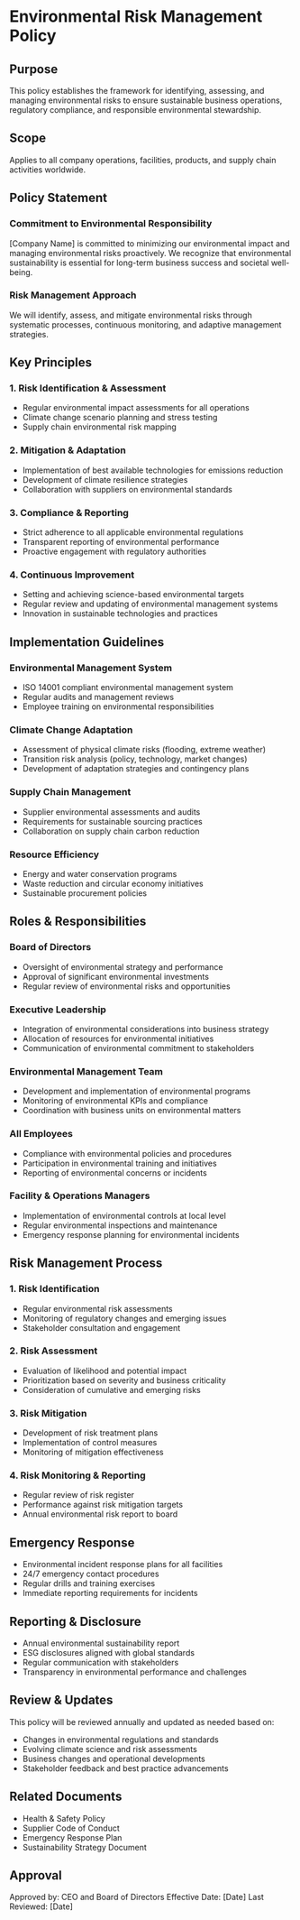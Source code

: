 # Environmental Risk Management Policy

## Purpose
This policy establishes the framework for identifying, assessing, and managing environmental risks to ensure sustainable business operations, regulatory compliance, and responsible environmental stewardship.

## Scope
Applies to all company operations, facilities, products, and supply chain activities worldwide.

## Policy Statement

### Commitment to Environmental Responsibility
[Company Name] is committed to minimizing our environmental impact and managing environmental risks proactively. We recognize that environmental sustainability is essential for long-term business success and societal well-being.

### Risk Management Approach
We will identify, assess, and mitigate environmental risks through systematic processes, continuous monitoring, and adaptive management strategies.

## Key Principles

### 1. Risk Identification & Assessment
- Regular environmental impact assessments for all operations
- Climate change scenario planning and stress testing
- Supply chain environmental risk mapping

### 2. Mitigation & Adaptation
- Implementation of best available technologies for emissions reduction
- Development of climate resilience strategies
- Collaboration with suppliers on environmental standards

### 3. Compliance & Reporting
- Strict adherence to all applicable environmental regulations
- Transparent reporting of environmental performance
- Proactive engagement with regulatory authorities

### 4. Continuous Improvement
- Setting and achieving science-based environmental targets
- Regular review and updating of environmental management systems
- Innovation in sustainable technologies and practices

## Implementation Guidelines

### Environmental Management System
- ISO 14001 compliant environmental management system
- Regular audits and management reviews
- Employee training on environmental responsibilities

### Climate Change Adaptation
- Assessment of physical climate risks (flooding, extreme weather)
- Transition risk analysis (policy, technology, market changes)
- Development of adaptation strategies and contingency plans

### Supply Chain Management
- Supplier environmental assessments and audits
- Requirements for sustainable sourcing practices
- Collaboration on supply chain carbon reduction

### Resource Efficiency
- Energy and water conservation programs
- Waste reduction and circular economy initiatives
- Sustainable procurement policies

## Roles & Responsibilities

### Board of Directors
- Oversight of environmental strategy and performance
- Approval of significant environmental investments
- Regular review of environmental risks and opportunities

### Executive Leadership
- Integration of environmental considerations into business strategy
- Allocation of resources for environmental initiatives
- Communication of environmental commitment to stakeholders

### Environmental Management Team
- Development and implementation of environmental programs
- Monitoring of environmental KPIs and compliance
- Coordination with business units on environmental matters

### All Employees
- Compliance with environmental policies and procedures
- Participation in environmental training and initiatives
- Reporting of environmental concerns or incidents

### Facility & Operations Managers
- Implementation of environmental controls at local level
- Regular environmental inspections and maintenance
- Emergency response planning for environmental incidents

## Risk Management Process

### 1. Risk Identification
- Regular environmental risk assessments
- Monitoring of regulatory changes and emerging issues
- Stakeholder consultation and engagement

### 2. Risk Assessment
- Evaluation of likelihood and potential impact
- Prioritization based on severity and business criticality
- Consideration of cumulative and emerging risks

### 3. Risk Mitigation
- Development of risk treatment plans
- Implementation of control measures
- Monitoring of mitigation effectiveness

### 4. Risk Monitoring & Reporting
- Regular review of risk register
- Performance against risk mitigation targets
- Annual environmental risk report to board

## Emergency Response
- Environmental incident response plans for all facilities
- 24/7 emergency contact procedures
- Regular drills and training exercises
- Immediate reporting requirements for incidents

## Reporting & Disclosure
- Annual environmental sustainability report
- ESG disclosures aligned with global standards
- Regular communication with stakeholders
- Transparency in environmental performance and challenges

## Review & Updates
This policy will be reviewed annually and updated as needed based on:
- Changes in environmental regulations and standards
- Evolving climate science and risk assessments
- Business changes and operational developments
- Stakeholder feedback and best practice advancements

## Related Documents
- Health & Safety Policy
- Supplier Code of Conduct
- Emergency Response Plan
- Sustainability Strategy Document

## Approval
Approved by: CEO and Board of Directors
Effective Date: [Date]
Last Reviewed: [Date]
